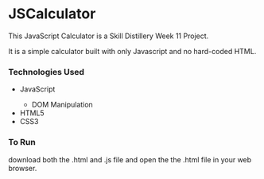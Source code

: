 # JSCalculator

This JavaScript Calculator is a Skill Distillery Week 11 Project.

It is a simple calculator built with only Javascript and no hard-coded HTML.

### Technologies Used

<ul>
<li>JavaScript</li>
  <ul>
  <li>DOM Manipulation</li>
  </ul>
<li>HTML5</li>
<li>CSS3</li>
</ul>

### To Run
download both the .html and .js file and open the the .html file in your web browser.

